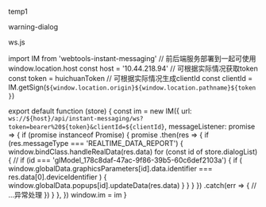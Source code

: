 <template>
	<el-dialog ref="dom" v-model="dialogShow" title="属性值更新" width="20%">
		<div class="align-center">
			<span style="width: 100px">修改值：</span>
			<el-switch
				v-if="props.option.valueType === 'BOOLEAN'"
				:model-value="switchValue"
				@change="changeInputValue"
				active-text="开启"
				inactive-text="关闭"
			/>
			<el-input
				v-else
				type="number"
				v-model.number="inputValue"
				@keyup.enter.exact="setData"
			></el-input>
		</div>
		<template #footer>
			<span class="dialog-footer">
				<el-button @click="emits('close')">取消</el-button>
				<el-button type="primary" @click="setData"> 确定 </el-button>
			</span>
		</template>
	</el-dialog>
</template>

<script setup lang="ts">
import { getIotData, setIotData, getIotDetail } from '@/api/request.js'
import useStore from '@/store'
const store = useStore()
const dialogShow = ref(true)

const switchValue = computed(() => (inputValue.value === 'false' ? false : true))
// const dialogVisible = defineModel<Boolean>({})
const inputValue = ref('')
const dom = ref(null)
const props = defineProps({
	dataIdentifier: {
		default: '',
	},
	option: {
		defaule: {},
	},
	dialogVisible: {
		default: false,
	},
})
const emits = defineEmits(['close'])
const changeInputValue = v => {
	inputValue.value = v + ''
	console.log(switchValue)
}
const setData = async () => {
	const deviceName = props.dataIdentifier.split('_')[0] + '_' + props.dataIdentifier.split('_')[1]
	const detailRes = await getIotDetail(deviceName)
	const gatewayIdentifier = detailRes.data?.data?.regCodeIdentifier
	if (!gatewayIdentifier) return ElMessage.error('属性获取失败')
	const params = {
		sendType: 2,
		sendData: [
			{
				gatewayIdentifier,
				deviceName,
				data: [
					{
						measurementIdentifier: props.dataIdentifier,
						sendContent: inputValue.value,
					},
				],
			},
		],
	}
	const res = await setIotData(params)
	if (res?.data?.data?.length) {
		ElMessage.success('修改成功')
		//FIXME:
		window.tempRealData = inputValue.value

		// window.mapDialog.getData(globalData.graphicsParameters[store.activeId])
		// dialogVisible.value = false
		emits('close')
	} else ElMessage.error('修改失败')
}

// const getData = async () => {
//   // let data = await getDataByApi(params.data)
//   const arr = params.data.keyMap.map((v) => v.key)
//   if (!arr.length) return ElMessage.error('请先配置字段映射')
//   const res = await getIotData({ propertyIdentifiers: arr })
//   const data = res?.data?.data
//   if (!Array.isArray(data)) return ElMessage.error('返回数据错误')
//   list.value = params.data.keyMap.map((v, index) => ({
//     value: data[index].dataValue,
//     name: v.name,
//     dataIdentifier: data[index].dataIdentifier,
//   }))
// }
onMounted(() => {
	console.warn(props.option)
})
</script>

<style lang="scss" scoped>
.popup {
	position: fixed;
	top: 100px;
	left: 300px;
	z-index: 10;
	pointer-events: auto;
}
</style>


temp1

<template>
	<div
		v-if="dialogStyle === 'custom2'"
		:id="`mapDialog_${props.id}`"
		ref="popupDomRef"
		:style="{
			background: deviceStatusStr === '运行中' ? 'rgb(111, 238, 200)' : '',
		}"
		class="custom2 hc-dialog"
		@click="toggleStatus"
	>
		<div flex items-center px-1>
			<i class="huichuan-iconfont icon-kaiguan"></i>
			<span ml-2>{{ deviceStatusStr === '运行中' ? '  关' : '  开' }}</span>
		</div>
	</div>
	<div
		v-else
		:class="`hc-marker-wrap hc-dialog mod1 animate__animated animate__bounceIn ${dialogStyle}`"
		:id="`mapDialog_${props.id}`"
		ref="popupDomRef"
	>
		<div class="hc-marker-title">
			<div class="hc-marker-title-dot"></div>
			<!-- <div class="hc-marker-title-label">${data.dialogOption.dialogTitle}</div> -->
			<div class="hc-marker-title-label">{{ baseData.dialogTitle }}</div>
			<i
				class="huichuan-iconfont icon-guanbi gl_close"
				v-if="!baseData.isConstantDialog || baseData.dataTypeList.includes(1)"
				@click="closeDialog"
			></i>
			<span
				v-else-if="baseData.headStatusVisible && deviceStatusStr"
				class="status-title"
				absolute
				right-0
				:style="{
					color: deviceStatusStr === '运行中' ? 'rgb(111, 238, 200)' : '#e73a3a',
				}"
				>{{ deviceStatusStr }}</span
			>
		</div>
		<div class="hc-marker-divider-line" v-if="isEmptyContent">
			<div class="line"></div>
			<div class="line"></div>
		</div>
		<div class="hc-marker-item-wrap" v-if="isSameDataType('REALTIME_DATA')">
			<div class="hc-marker-item" v-for="(n, k) in list" :key="k">
				<template
					v-if="
						(!isScrollRef || !n.isScroll) &&
						!(Object.keys(formatterObj).includes(n.value) && baseData.headStatusVisible)
					"
				>
					<div class="hc-marker-item-label">
						{{ n.name }}
					</div>
					<div style="width: 6rem" class="hc-marker-item-value">
						<ElTooltip :content="formatterValue(n.value)" placement="top">
							<span class="bold" :id="n.dataIdentifier" :style="styleFn(n.value)">{{
								formatterValue(n.value)
							}}</span>
						</ElTooltip>
					</div>
					<div class="hc-marker-item-modified" @click="modifiedValue(n)">修改</div>
				</template>
			</div>
		</div>

		<div v-if="isSameDataType('HISTORY_DATA')" class="table-wrap">
			<el-table style="max-width: 35rem" :data="tableData" show-overflow-tooltip height="230px">
				<el-table-column v-for="(n, k) in columns" :key="n.prop" :prop="n.prop" :label="n.label" />
			</el-table>
			<div class="pagination-wrap">
				<el-pagination
					layout="prev, pager, next"
					:page-size="5"
					:total="total"
					@current-change="getHistoryDataFn"
				/>
			</div>
		</div>
		<div class="bottom" v-if="isEmptyContent" @click="toggleScroll">
			<span>{{ isScrollRef ? '展开' : '收起' }}</span>
			<i :class="`huichuan-iconfont ${isScrollRef ? 'icon-zhankai' : 'icon-shouqi1'}`"></i>
		</div>
	</div>
</template>

<script setup lang="ts">
import { getIotData, setIotData, getIotDetail, getHisToryData } from '@/api/request.js'
import createGraphicDom from './createGraphicDom.js'
import EventBus from '@/utils/bus'
import useStore from '@/store'
import { ElTooltip } from 'element-plus'
const store = useStore()
const isScrollRef = ref(true)
const props = defineProps({
	id: {
		default: '',
		type: String,
	},
	warningData: {
		default: () => ({}),
		type: Object,
	},
})
const deviceStatusStr = ref('')
const tableData = ref([])
const columns = ref([])
const dialogStyle = ref('')
let domGraphic
let criticalId = ''
let previousCurrentPage = 0
const params = globalData.graphicsParameters[props.id]
const popupDomRef = ref()
const list = ref([
	// { name: '名称', value: '数据' }
])
type baseDataType = {
	dialogTitle: string
	isConstantDialog: boolean
	dataTypeList: ['REALTIME_DATA'?, 'HISTORY_DATA'?, 'ALARM_DATA'?]
	headStatusVisible: boolean
}
const toggleScroll = () => {
	isScrollRef.value = !isScrollRef.value
}

const toggleStatus = () => {
	const bool = deviceStatusStr.value === '运行中' ? 'false' : 'true'
	const item = list.value.find(v => {
		return Object.keys(formatterObj).includes(v.value)
	})
	if (item?.dataIdentifier) setData(item.dataIdentifier, bool)
}

const baseData = reactive<baseDataType>({
	dialogTitle: '标题',
	isConstantDialog: false,
	dataTypeList: [],
	headStatusVisible: false,
})
const total = ref(0)

const isSameDataType = type => {
	return baseData.dataTypeList.includes(type)
}

const isEmptyContent = computed(
	() =>
		!!list.value.filter(
			n => !(Object.keys(formatterObj).includes(n.value) && baseData.headStatusVisible)
		).length
)
const formatterObj = {
	false: '非运行',
	true: '运行中',
}

const styleFn = value => {
	let color = value > 0 ? 'rgb(111, 238, 200)' : '#e73a3a'
	if (value === 'false') {
		deviceStatusStr.value = formatterObj[value as 'false']
		color = '#e73a3a'
	} else if (value === 'true') {
		color = 'rgb(111, 238, 200)'
		deviceStatusStr.value = formatterObj[value as 'true']
	}
	return {
		color,
	}
}

const formatterValue = (v: keyof typeof formatterObj) => {
	const value = formatterObj[v]
	return value || v
}

const setData = async (dataIdentifier, value) => {
	const deviceName = dataIdentifier.split('_')[0] + '_' + dataIdentifier.split('_')[1]
	const detailRes = await getIotDetail(deviceName)
	const gatewayIdentifier = detailRes.data?.data?.regCodeIdentifier
	if (!gatewayIdentifier) return ElMessage.error('属性获取失败')
	const paramsObj = {
		sendType: 2,
		sendData: [
			{
				gatewayIdentifier,
				deviceName,
				data: [
					{
						measurementIdentifier: dataIdentifier,
						sendContent: value,
					},
				],
			},
		],
	}
	const res = await setIotData(paramsObj)
	if (res?.data?.data?.length) {
		ElMessage.success('修改成功')
		//FIXME:
		// window.tempRealData = inputValue.value
	} else ElMessage.error('修改失败')
}

const getHistoryDataFn = async page => {
	const arr0 = params.data.keyMap.map(v => v.key)
	if (!arr0.length) return ElMessage.error('请先配置字段映射')
	if (!params.data.historyDataRange[0] || !params.data.historyDataRange[1])
		return ElMessage.error('请选择时间范围')
	const res1 = await getIotData({ propertyIdentifiers: arr0 })
	const resData = res1?.data?.data
	const arr = params.data.keyMap.map(v => {
		return {
			prop: v.key,
			label: v.name,
			id: v.id,
		}
	})
	arr.unshift({
		prop: 'collectTimeFormat',
		label: '采集时间',
	})
	columns.value = arr
	const instanceIds = resData.map(v => v.instanceId).join('::')
	const beginTime = +new Date(params.data.historyDataRange[0])
	const endTime = +new Date(params.data.historyDataRange[1])
	const formData = new FormData()
	let offset = page - previousCurrentPage
	previousCurrentPage = page || 1
	formData.append('$page', previousCurrentPage)
	formData.append('$pageSize', 5 * resData.length)
	formData.append('recordType', 1)
	formData.append(
		'$filter',
		`instanceId eq '${instanceIds}',$queryTime gt ${beginTime},$queryTime lt ${endTime}`
	)
	if (page) {
		formData.append('criticalId', criticalId)
		formData.append('offset', offset)
	}
	const res = await getHisToryData(formData)
	const data = res.data.data?.result
	if (!data?.length) {
		tableData.value = []
		total.value = 0
		return
	}
	criticalId = data.at(-1).id
	total.value = (res.data.data.pageInfo.leftPage + res.data.data.pageInfo.page) * 5
	const obj = Object.groupBy(data, ({ collectTimeFormat }) => collectTimeFormat)
	const list = Object.values(obj).map(arrItem => {
		const temp = {}
		arrItem.forEach(v => {
			temp[v.dataIdentifier] = v.dataValue
		})
		temp.collectTimeFormat = arrItem[0].collectTimeFormat
		return temp
	})
	tableData.value = list
}

const getData = async () => {
	if (isSameDataType('HISTORY_DATA')) getHistoryDataFn(1)
	else {
		const arr = params.data.keyMap.map(v => v.key)
		if (!arr.length) return ElMessage.error('请先配置字段映射')
		const res = await getIotData({ propertyIdentifiers: arr })
		const resData = res?.data?.data
		if (!Array.isArray(resData)) return ElMessage.error('返回数据错误')
		let reqList = <any>[]
		resData.map(item => {
			if (arr.includes(item.dataIdentifier)) {
				reqList.push(item)
			}
		})
		updateData(reqList)
	}
}

const updateData = data => {
	list.value = params.data.keyMap.map((v, index) => {
		const obj = data.find(item => item.dataIdentifier === v.key)
		if (obj)
			return {
				value: obj.dataValue,
				valueType: obj.dataType,
				name: v.name,
				isScroll: v.isScroll || false,
				dataIdentifier: obj.dataIdentifier,
			}
		return {
			value: '暂无数据',
			name: v.name,
			valueType: obj?.dataType,
			isScroll: v.isScroll || false,
			dataIdentifier: v.identifier,
		}
	})
	//极简模式，需要手动更新设备状态
	if (dialogStyle.value === 'custom2') {
		const item = list.value.find(v => v.value === 'true' || v.value === 'false')
		if (item) {
			deviceStatusStr.value = formatterObj[window.testStatus ?? item.value]
		}
	}
	if (baseData.headStatusVisible) setRightHeadText()
}

let tableCurrentItemIndex = null
const modifiedValue = item => {
	EventBus.$emit('openModifiedValue', item)
}
const updateScrollStatus = bool => {
	isScrollRef.value = bool ?? (globalData.graphicsParameters[props.id].data.isScroll || false)
}

const updateHeadStatus = (bool: boolean) => {
	baseData.headStatusVisible = bool
	setRightHeadText()
}
const setRightHeadText = () => {
	//指定的开关的属性
	const item = list.value.find(v => v.valueType === 'BOOLEAN')
	if (!item) return (deviceStatusStr.value = '暂无数据')
	deviceStatusStr.value = formatterObj[item.value]
}

const updateDialogStyle = (value = '') => {
	dialogStyle.value = value
}
const baseDataInit = () => {
	baseData.dialogTitle = params.dialogOption.dialogTitle
	baseData.isConstantDialog = params.dialogOption.isConstantDialog
	baseData.dataTypeList = params.data.dataTypeList
	updateDialogStyle(params.dialogOption.dialogStyle)
	updateHeadStatus(params.dialogOption.headStatusVisible)
}

const init = () => {
	if (params.dialogOption.isDialogVisible && !params.dialogOption?.isConstantDialog) {
		getData()
	}
	domGraphic.show()
	// 弹窗打开并且弹窗常驻,才会自动打开。否则就是隐藏状态
	// if (
	// 	params.dialogOption?.isDialogVisible &&
	// 	params.dialogOption?.isConstantDialog &&
	// 	isSameDataType('REALTIME_DATA')
	// ) {
	// 	domGraphic.show()
	// 	getData()
	// } else {
	// 	domGraphic.hide()
	// }
}

const isConstantDialog = () => {
	return params.dialogOption?.isConstantDialog
}

// 是否启用弹窗
/* const isDialogVisibleChange = () => {
	if (params.dialogOption?.isDialogVisible) {
		baseData.isConstantDialog = params.dialogOption.isConstantDialog
		domGraphic.show()
	} else {
		domGraphic.hide()
	}
} */
// 是否常驻弹窗
/* const isConstantDialogChange = () => {
	baseData.isConstantDialog = params.dialogOption.isConstantDialog
	if (params.dialogOption?.isDialogVisible) {
		domGraphic.show()
	}
} */

// 标题修改
/* const dialogTitleChange = () => {
	baseData.dialogTitle = params.dialogOption.dialogTitle
} */

// 经纬度改变
const positionChange = ({ x, y, z }) => {
	domGraphic.setPosition([x, y, z])
}

// 点击显示方法
const show = async () => {
	if (params.dialogOption?.isDialogVisible) {
		baseData.isConstantDialog = params.dialogOption.isConstantDialog
		// const loadingInstance = ElLoading.service({
		//   fullscreen: false,
		//   text: '获取数据中',
		//   background: 'transparent',
		// })
		await getData()
		// loadingInstance.close()
		domGraphic.show()
		// if (params.data.autoUpdate) loop()
	}
}

/* const receiveModified = key => {
	if (['autoUpdate', 'autoRequest'].includes(key)) loop()
} */

const closeDialog = () => {
	if (isConstantDialog()) {
		store.dialogList.delete(params.id)
	} else {
		store.clickedDialogId = ''
	}
}

const removeDialog = () => {
	if (domGraphic) {
		domGraphic.remove()
		domGraphic = null
	}
	globalData.popups[params.id] = null
}

onMounted(() => {
	baseDataInit()
	updateScrollStatus(true)
	const { position } = params.dialogOption
	domGraphic = new createGraphicDom({
		position: [position?.x, position?.y, position?.z],
		dom: popupDomRef.value,
	})
	globalData.popups[params.id] = {
		domGraphic: domGraphic,
		show: show,
		close(e) {
			console.warn(e)
		},
		baseData: baseData,
		// isDialogVisibleChange: isDialogVisibleChange,
		// isConstantDialogChange: isConstantDialogChange,
		// dialogTitleChange,

		positionChange,
		updateData,
		updateDialogStyle,
		updateHeadStatus,
		updateScrollStatus,
		getHistoryDataFn,
		// receiveModified: receiveModified,
	}
	init()
})

onBeforeUnmount(removeDialog)
</script>

<style lang="scss" scoped>
.gl_popup_template {
	width: 260px;
	min-height: 120px;
	box-sizing: border-box;
	background: rgba(63, 72, 84, 0.9);
	box-shadow: 0 3px 14px rgba(0, 0, 0, 0.4);
	border-radius: 4px;
	padding: 5px 10px 15px;
	color: #fff;
	.gl_popup_template_title {
		width: 100%;
		line-height: 30px;
		font-size: 16px;
		border-bottom: 1px #fff solid;
		position: relative;
		.gl_close {
			color: #fff;
			position: absolute;
			right: 0px;
			top: 5px;
			font-size: 16px;
			z-index: 999;
			cursor: pointer;
		}
	}
	.gl_popup_template_content {
		.item {
			display: flex;
			font-size: 13px;
			margin-top: 5px;
			.label {
				min-width: 50px;
				max-width: 100px;
				padding-right: 5px;
			}
		}

		:deep(.el-table) {
			border-color: red;
			th,
			td {
				background: rgba(63, 72, 84, 0.9);
				color: #fff;
				border-color: rgba(255, 255, 255, 0.5);
			}
			tr:hover > td.el-table__cell {
				background: rgba(0, 0, 0, 0.7);
			}
		}
	}
	.hlsVideo {
		margin-top: 5px;
	}
}
.table-wrap {
	height: 270px;
	overflow: auto;
}
.pagination-wrap {
	background: #fff;
	display: flex;
	height: 40px;
	justify-content: center;
}
.hc-marker-wrap {
	:deep(.el-table) {
		-webkit-backdrop-filter: blur(8px);
		backdrop-filter: blur(20px);
		box-shadow: 0 0 30px 10px rgba(0, 0, 0, 0.3);
		background: transparent;
		tr {
			background: transparent;
		}
		tr:hover > td.el-table__cell {
			background: #0558a794;
		}
		tbody tr:nth-child(odd) {
			background-color: rgba(255, 255, 255, 0.1);
		}
		.el-table__cell {
			background: transparent;
			color: #fff;
		}
	}
	.pagination-wrap {
		background: transparent;
		:deep(.el-pagination) {
			button,
			li {
				background: transparent;
				&:not(.is-active) {
					color: #fff;
				}
			}
		}
	}
}
.bottom {
	display: flex;
	color: rgb(0 192 250);
	justify-content: center;
	align-items: center;
	cursor: pointer;
	i {
		font-size: 1rem;
		margin-left: 0.5rem;
	}
}
</style>

warning-dialog

<script setup lang="ts">
import { getWarningData } from '@/api/request.js'
import temp2 from './temp2.vue'
import { LOOP_TIME } from '@/constants'
const graphicsParametersList = ref([])
let timeout: ReturnType<typeof setTimeout> | null = null
const showWarningDialog = ref(false)
window.showWarningDialog = showWarningDialog
const getData = async () => {
	const list = Object.values(globalData.graphicsParameters)
		.filter(v => v.data?.dataTypeList?.includes('ALARM_DATA'))
		.map(v => v.data.regCodeIdentifier)
		.filter(v => v)
	if (!list.length) {
		graphicsParametersList.value = []
		return (timeout = setTimeout(getData, LOOP_TIME * 1000))
	}
	const str = list.join('::')
	const res = await getWarningData(1, 1, str)
	//FIXME:
	const data = res.data.data.result.map(v => {
		v.deviceIdentifier = 'KELAN03_INS1'
		v.projectIdentifier = 'KELAN03'
		return v
	})
	graphicsParametersList.value = data.map(item => {
		const params = Object.values(globalData.graphicsParameters).filter(
			v =>
				v.data?.identifier === item.deviceIdentifier && v.data?.dataTypeList.includes('ALARM_DATA')
		)
		params.forEach(v => {
			v.data.warningData = item
		})
		return params
	})
	timeout = setTimeout(getData, LOOP_TIME * 1000)
}

const closeDialog = (index1, index2) => {
	// graphicsParametersList.value
}

onMounted(() => {
	getData()
})
onBeforeUnmount(() => {
	if (timeout) {
		clearTimeout(timeout)
		timeout = null
	}
})
</script>
<template>
	<div class="warning-dialog">
		<template v-for="(warningList, k) in graphicsParametersList" :key="k">
			<div
				v-for="(graphicsParametersItem, kk) in warningList"
				:key="kk"
				:id="graphicsParametersItem.id"
				:warningData="graphicsParametersItem"
			>
				<temp2
					v-if="showWarningDialog"
					:graphicsParametersItem="graphicsParametersItem"
					@closeDialog="closeDialog(k, kk)"
				></temp2>
			</div>
		</template>
	</div>
</template>
<style scoped lang="scss">
.warning-dialog {
	// :deep(.el-dialog) {
	//   background-color: rgba(32, 27, 21, 0.6);
	//   .el-dialog__title {
	//     font-weight: bold;
	//     color: #fff;
	//     font-family: Source Han Sans CN, Source Han Sans CN;
	//   }
	// }
}
</style>

ws.js

import IM from 'webtools-instant-messaging'
// 前后端服务部署到一起可使用window.location.host
const host = '10.44.218.94'
// 可根据实际情况获取token
const token = huichuanToken
// 可根据实际情况生成clientId
const clientId = IM.getSign(`${window.location.origin}${window.location.pathname}${token}`)

export default function (store) {
	const im = new IM({
		url: `ws://${host}/api/instant-messaging/ws?token=bearer%20${token}&clientId=${clientId}`,
		messageListener: promise => {
			if (promise instanceof Promise) {
				promise
					.then(res => {
						if (res.messageType === 'REALTIME_DATA_REPORT') {
							window.bindClass.handleRealData(res.data)
							for (const id of store.dialogList) {
								// if (id === 'glModel_178c8daf-47ac-9f86-39b5-60c6def2103a') {
								if (
									window.globalData.graphicsParameters[id].data.identifier ===
									res.data[0].deviceIdentifier
								) {
									window.globalData.popups[id].updateData(res.data)
								}
							}
						}
					})
					.catch(err => {
						// ...异常处理
					})
			}
		},
	})
	window.im = im
}

